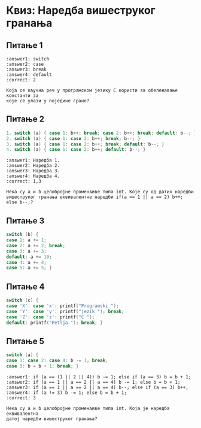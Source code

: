 # Квиз: Наредба вишеструког гранања

## Питање 1

```{mchoice}
:answer1: switch
:answer2: case
:answer3: break
:answer4: default
:correct: 2

Која се кључна реч у програмском језику C користи за обележавање константи за
које се улази у поједине гране?
```

## Питање 2

```c
1. switch (a) { case 1: b++; break; case 2: b++; break; default: b--; }
2. switch (a) { case 1: case 2: b++; break; b--; }
3. switch (a) { case 1: case 2: b++; break; default: b--; }
4. switch (a) { case 1: case 2: b++; default: b--; }
```

```{mchoice}
:answer1: Наредба 1.
:answer2: Наредба 2.
:answer3: Наредба 3.
:answer4: Наредба 4.
:correct: 1,3

Нека су a и b целобројне променљиве типа int. Kojе су од датих наредби
вишеструког гранања еквивалентне наредби if(a == 1 || a == 2) b++; else b--;?
```

## Питање 3

```c
switch (b) {
case 1: a += 1;
case 2: a += 2; break;
case 3: a += 3;
default: a += 10;
case 4: a += 4;
case 5: a += 5; }
```

<!---
```{dragndrop}
:match_1: за b = 1 ||| a = 3
:match_2: за b = 2 ||| a = 2
:match_3: за b = 3 ||| a = 22
:match_4: за b = 4 ||| a = 9
:match_5: за b = 5 ||| a = 5
:match_6: за b = 6 ||| a = 19
```

Нека су a = 0 и b целобројне променљиве типа int. За задате вредности
променљиве b, одреди вредност променљиве a након извршења наредбе
вишеструког гранања.
-->

## Питање 4

```c
switch (c) {
case 'X': case 'x': printf("Programski ");
case 'Y': case 'y': printf("jezik "); break;
case 'Z': case 'z': printf("C ");
default: printf("Petlja "); break; }
```

<!---
```{dragndrop}
:match_1: за c = y ||| исписаће се jezik
:match_2: за c = W ||| исписаће се Petlja
:match_3: за c = X ||| исписаће се Programski jezik
:match_4: за c = z ||| исписаће се C Petlja
```

Нека је c променљива типа char. За задате вредности променљиве c, одреди шта ће
се исписати на стандардном излазу након извршења датог кода.
-->

## Питање 5

```c
switch (a) {
case 1: case 2: case 4: b -= 1; break;
case 3: b = b + 1; break; }
```

```{mchoice}
:answer1: if (a == (1 || 2 || 4)) b -= 1; else if (a == 3) b = b + 1;
:answer2: if (a == 1 || a == 2 || a == 4) b -= 1; else b = b + 1;
:answer3: if (a == 1 || a == 2 || a == 4) b--; else if (a == 3) b++;
:answer4: if (a != 3) b -= 1; else b = b + 1;
:correct: 3

Нека су a и b целобројне променљиве типа int. Kojа је наредба еквивалентна
датој наредби вишеструког гранања?
```
